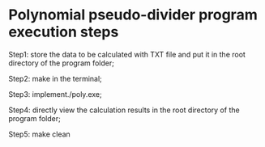 # Polynomial pseudo-divider program execution steps

Step1: store the data to be calculated with TXT file and put it in the root directory of the program folder;

Step2: make in the terminal;

Step3: implement./poly.exe;

Step4: directly view the calculation results in the root directory of the program folder;

Step5: make clean